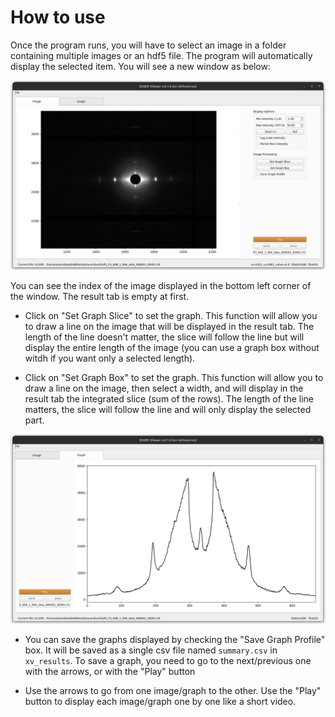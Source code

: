 # How to use

Once the program runs, you will have to select an image in a folder containing multiple images or an hdf5 file. The program will automatically display the selected item. You will see a new window as below:

![-](../../images/XV/xv_image.png)

You can see the index of the image displayed in the bottom left corner of the window. The result tab is empty at first.

* Click on "Set Graph Slice" to set the graph. This function will allow you to draw a line on the image that will be displayed in the result tab. The length of the line doesn't matter, the slice will follow the line but will display the entire length of the image (you can use a graph box without witdh if you want only a selected length).

* Click on "Set Graph Box" to set the graph. This function will allow you to draw a line on the image, then select a width, and will display in the result tab the integrated slice (sum of the rows). The length of the line matters, the slice will follow the line and will only display the selected part.

![-](../../images/XV/xv_graph.png)

* You can save the graphs displayed by checking the "Save Graph Profile" box. It will be saved as a single csv file named `summary.csv` in `xv_results`. To save a graph, you need to go to the next/previous one with the arrows, or with the "Play" button

* Use the arrows to go from one image/graph to the other. Use the "Play" button to display each image/graph one by one like a short video.
